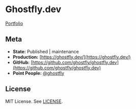 # Ghostfly.dev

[Portfolio](https://github.com/ghostfly/ghostfly.dev)

## Meta

* **State:** Published | maintenance
* **Production:** [https://ghostfly.dev/](https://ghostfly.dev/)
* **GitHub:** [https://github.com/ghostfly/ghostfly.dev](https://github.com/ghostfly/ghostfly.dev)
* **Point People:** [@ghostfly](https://github.com/ghostfly)

## License

MIT License. See [LICENSE](LICENSE).